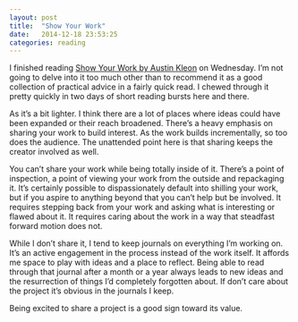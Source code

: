```yaml
---
layout: post
title:  "Show Your Work"
date:   2014-12-18 23:53:25
categories: reading
---
```


I finished reading [Show Your Work by Austin Kleon](http://austinkleon.com/show-your-work/) on Wednesday. I’m not going to delve into it too much other than to recommend it as a good collection of practical advice in a fairly quick read. I chewed through it pretty quickly in two days of short reading bursts here and there.

As it’s a bit lighter. I think there are a lot of places where ideas could have been expanded or their reach broadened. There’s a heavy emphasis on sharing your work to build interest. As the work builds incrementally, so too does the audience. The unattended point here is that sharing keeps the creator involved as well.

You can’t share your work while being totally inside of it. There’s a point of inspection, a point of viewing your work from the outside and repackaging it. It’s certainly possible to dispassionately default into shilling your work, but if you aspire to anything beyond that you can’t help but be involved. It requires stepping back from your work and asking what is interesting or flawed about it. It requires caring about the work in a way that steadfast forward motion does not.

While I don’t share it, I tend to keep journals on everything I’m working on. It’s an active engagement in the process instead of the work itself. It affords me space to play with ideas and a place to reflect. Being able to read through that journal after a month or a year always leads to new ideas and the resurrection of things I’d completely forgotten about. If don’t care about the project it’s obvious in the journals I keep.

Being excited to share a project is a good sign toward its value.
